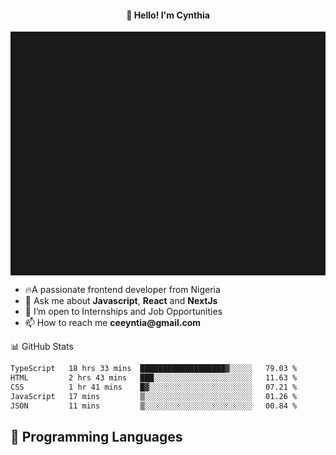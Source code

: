 <h4 align="center">👋 Hello! I'm Cynthia</h4>

<hr style="height:10%; margin-left:0; margin-right:0;" />

<div align="left">
  <ul>
  <li>🔥A passionate frontend developer from Nigeria</li>
  <li>💬 Ask me about <strong>Javascript</strong>, <strong>React</strong> and <strong> NextJs</strong></li>
  <li>👯 I’m open to Internships and Job Opportunities</li>
  <li>📫 How to reach me <strong>ceeyntia@gmail.com</strong></li>
</ul>
</div
  
## 📊 GitHub Stats

<!--START_SECTION:waka-->

```txt
TypeScript   18 hrs 33 mins  ███████████████████▓░░░░░   79.03 %
HTML         2 hrs 43 mins   ███░░░░░░░░░░░░░░░░░░░░░░   11.63 %
CSS          1 hr 41 mins    █▓░░░░░░░░░░░░░░░░░░░░░░░   07.21 %
JavaScript   17 mins         ▒░░░░░░░░░░░░░░░░░░░░░░░░   01.26 %
JSON         11 mins         ▒░░░░░░░░░░░░░░░░░░░░░░░░   00.84 %
```

<!--END_SECTION:waka-->

## 💬 Programming Languages

<!--START_SECTION:languages-->
<!--END_SECTION:languages-->
